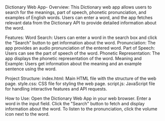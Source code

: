 Dictionary Web App-
Overview:
This Dictionary web app allows users to search for the meanings, part of speech, phonetic pronunciation, and examples of English words. Users can enter a word, and the app fetches relevant data from the Dictionary API to provide detailed information about the word.

Features:
Word Search: Users can enter a word in the search box and click the "Search" button to get information about the word.
Pronunciation: The app provides an audio pronunciation of the entered word.
Part of Speech: Users can see the part of speech of the word.
Phonetic Representation: The app displays the phonetic representation of the word.
Meaning and Example: Users get information about the meaning and an example sentence using the word.

Project Structure:
index.html: Main HTML file with the structure of the web page.
style.css: CSS file for styling the web page.
script.js: JavaScript file for handling interactive features and API requests.

How to Use:
Open the Dictionary Web App in your web browser.
Enter a word in the input field.
Click the "Search" button to fetch and display information about the word.
To listen to the pronunciation, click the volume icon next to the word.
